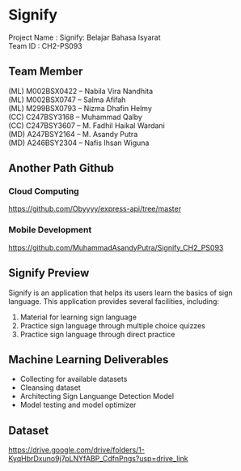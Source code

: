 # Signify

Project Name		: Signify: Belajar Bahasa Isyarat <br />
Team ID		      : CH2-PS093 <br />

## Team Member		 <br />
(ML) M002BSX0422 – Nabila Vira Nandhita <br />
(ML) M002BSX0747 – Salma Afifah <br />
(ML) M299BSX0793 – Nizma Dhafin Helmy <br />
(CC)  C247BSY3168 – Muhammad Qalby  <br />
(CC)  C247BSY3607 – M. Fadhil Haikal Wardani  <br />
(MD) A247BSY2164 – M. Asandy Putra  <br />
(MD) A246BSY2304 – Nafis Ihsan Wiguna  <br />

## Another Path Github
### Cloud Computing
https://github.com/Obyyyy/express-api/tree/master

### Mobile Development
https://github.com/MuhammadAsandyPutra/Signify_CH2_PS093 

## Signify Preview
Signify is an application that helps its users learn the basics of sign language. This application provides several facilities, including:  <br />
1. Material for learning sign language <br />
2. Practice sign language through multiple choice quizzes <br />
3. Practice sign language through direct practice <br />

## Machine Learning Deliverables
- Collecting for available datasets <br  />
- Cleansing dataset
- Architecting Sign Languange Detection Model
- Model testing and model optimizer

## Dataset
https://drive.google.com/drive/folders/1-KyqHbrDxuno9j7pLNYfABP_CdfnPngs?usp=drive_link
